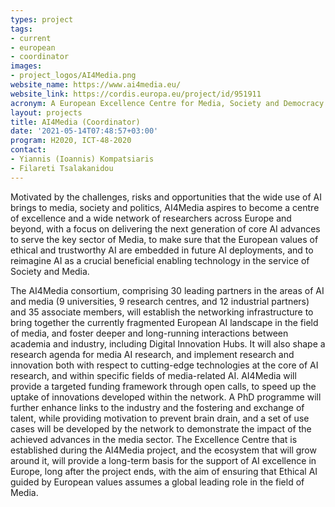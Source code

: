 ```yaml
---
types: project
tags:
- current
- european
- coordinator 
images:
- project_logos/AI4Media.png
website_name: https://www.ai4media.eu/ 
website_link: https://cordis.europa.eu/project/id/951911
acronym: A European Excellence Centre for Media, Society and Democracy
layout: projects
title: AI4Media (Coordinator)
date: '2021-05-14T07:48:57+03:00'
program: H2020, ICT-48-2020
contact:
- Yiannis (Ioannis) Kompatsiaris
- Filareti Tsalakanidou
---
```

<p>
Motivated by the challenges, risks and opportunities that the wide use of AI brings to media, society and politics, AI4Media aspires to become a centre of excellence and a wide network of researchers across Europe and beyond, with a focus on delivering the next generation of core AI advances to serve the key sector of Media, to make sure that the European values of ethical and trustworthy AI are embedded in future AI deployments, and to reimagine AI as a crucial beneficial enabling technology in the service of Society and Media.
</p>
<p>
The AI4Media consortium, comprising 30 leading partners in the areas of AI and media (9 universities, 9 research centres, and 12 industrial partners) and 35 associate members, will establish the networking infrastructure to bring together the currently fragmented European AI landscape in the field of media, and foster deeper and long-running interactions between academia and industry, including Digital Innovation Hubs. It will also shape a research agenda for media AI research, and implement research and innovation both with respect to cutting-edge technologies at the core of AI research, and within specific fields of media-related AI. AI4Media will provide a targeted funding framework through open calls, to speed up the uptake of innovations developed within the network. A PhD programme will further enhance links to the industry and the fostering and exchange of talent, while providing motivation to prevent brain drain, and a set of use cases will be developed by the network to demonstrate the impact of the achieved advances in the media sector. The Excellence Centre that is established during the AI4Media project, and the ecosystem that will grow around it, will provide a long-term basis for the support of AI excellence in Europe, long after the project ends, with the aim of ensuring that Ethical AI guided by European values assumes a global leading role in the field of Media.
</p>


